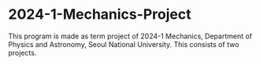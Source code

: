 # 2024-1-Mechanics-Project
This program is made as term project of 2024-1 Mechanics, Department of Physics and Astronomy, Seoul National University. This consists of two projects.
